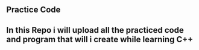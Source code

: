 <h2>Practice Code<h2>

In this Repo i will upload all the practiced code and program that will i create while learning C++
